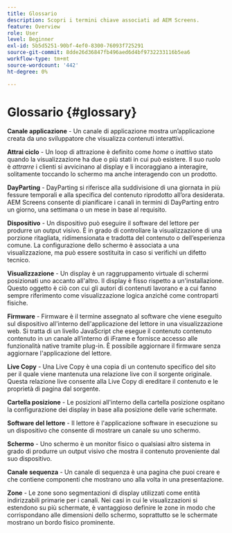```yaml
---
title: Glossario
description: Scopri i termini chiave associati ad AEM Screens.
feature: Overview
role: User
level: Beginner
exl-id: 5b5d5251-90bf-4ef0-8300-76093f725291
source-git-commit: 8dde26d36847fb496aed6d4bf9732233116b5ea6
workflow-type: tm+mt
source-wordcount: '442'
ht-degree: 0%

---
```


# Glossario {#glossary}

**Canale applicazione** - Un canale di applicazione mostra un’applicazione creata da uno sviluppatore che visualizza contenuti interattivi.

**Attrai ciclo** - Un loop di attrazione è definito come *home* o *inattivo* stato quando la visualizzazione ha due o più stati in cui può esistere. Il suo ruolo è *attrarre* i clienti si avvicinano al display e li incoraggiano a interagire, solitamente toccando lo schermo ma anche interagendo con un prodotto.

**DayParting** - DayParting si riferisce alla suddivisione di una giornata in più fessure temporali e alla specifica del contenuto riprodotto all’ora desiderata. AEM Screens consente di pianificare i canali in termini di DayParting entro un giorno, una settimana o un mese in base al requisito.

**Dispositivo** - Un dispositivo può eseguire il software del lettore per produrre un output visivo. È in grado di controllare la visualizzazione di una porzione ritagliata, ridimensionata e tradotta del contenuto o dell’esperienza comune. La configurazione dello schermo è associata a una visualizzazione, ma può essere sostituita in caso si verifichi un difetto tecnico.

**Visualizzazione** - Un display è un raggruppamento virtuale di schermi posizionati uno accanto all&#39;altro. Il display è fisso rispetto a un&#39;installazione. Questo oggetto è ciò con cui gli autori di contenuti lavorano e a cui fanno sempre riferimento come visualizzazione logica anziché come controparti fisiche.

**Firmware** - Firmware è il termine assegnato al software che viene eseguito sul dispositivo all&#39;interno dell&#39;applicazione del lettore in una visualizzazione web. Si tratta di un livello JavaScript che esegue il contenuto contenuto contenuto in un canale all’interno di iFrame e fornisce accesso alle funzionalità native tramite plug-in. È possibile aggiornare il firmware senza aggiornare l&#39;applicazione del lettore.

**Live Copy** - Una Live Copy è una copia di un contenuto specifico del sito per il quale viene mantenuta una relazione live con il sorgente originale. Questa relazione live consente alla Live Copy di ereditare il contenuto e le proprietà di pagina dal sorgente.

**Cartella posizione** - Le posizioni all&#39;interno della cartella posizione ospitano la configurazione dei display in base alla posizione delle varie schermate.

**Software del lettore** - Il lettore è l&#39;applicazione software in esecuzione su un dispositivo che consente di mostrare un canale su uno schermo.

**Schermo** - Uno schermo è un monitor fisico o qualsiasi altro sistema in grado di produrre un output visivo che mostra il contenuto proveniente dal suo dispositivo.

**Canale sequenza** - Un canale di sequenza è una pagina che puoi creare e che contiene componenti che mostrano uno alla volta in una presentazione.

**Zone** - Le zone sono segmentazioni di display utilizzati come entità indirizzabili primarie per i canali. Nei casi in cui le visualizzazioni si estendono su più schermate, è vantaggioso definire le zone in modo che corrispondano alle dimensioni dello schermo, soprattutto se le schermate mostrano un bordo fisico prominente.
